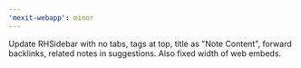 ```yaml
---
'mexit-webapp': minor
---
```


Update RHSidebar with no tabs, tags at top, title as "Note Content", forward backlinks, related notes in suggestions. Also fixed width of web embeds.
